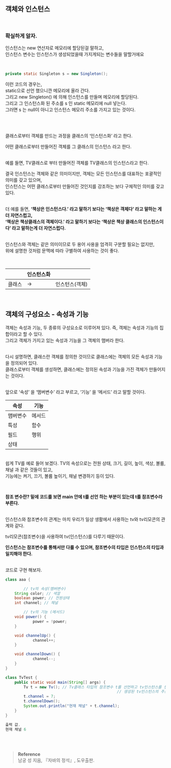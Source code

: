 ## 객체와 인스턴스

<br/>

### 확실하게 알자.
 인스턴스는 new 연산자로 메모리에 할당된걸 말하고, <br/>인스턴스 변수는 인스턴스가 생성되었을때 가지게되는 변수들을 말할거에요 

<br/>

```java
private static Singleton s = new Singleton();
```

이런 코드의 경우는, <br/>static으로 선언 했으니깐 메모리에 올라 간다. <br/>그리고 new Singleton() 에 의해 인스턴스를 만들며 메모리에 할당된다. <br/>그리고 그 인스턴스화 된 주소를 s 인 static 메모리에 null 넣는다. <br/>그러면 s 는 null이 아니고 인스턴스 메모리 주소를 가지고 있는 것이다.



<br/>
<br/>

클래스로부터 객체를 만드는 과정을 클래스의 ‘인스턴스화’ 라고 한다.

어떤 클래스로부터 만들어진 객체를 그 클래스의 인스턴스 라고 한다.

<br/>예를 들면, TV클래스로 부터 만들어진 객체를 TV클래스의 인스턴스라고 한다.

결국 인스턴스는 객체와 같은 의미이지만, 객체는 모든 인스턴스를 대표하는 포괄적인 의미를 갖고 있으며, <br/>인스턴스는 어떤 클래스로부터 만들어진 것인지를 강조하는 보다 구체적인 의미를 갖고 있다.

<br/>더 예를 들면, **‘책상은 인스턴스다.’ 라고 말하기 보다는 ‘책상은 객체다’ 라고 말하는 게 더 자연스럽고, <br/>‘책상은 책상클래스의 객체이다.’ 라고 말하기 보다는 ‘책상은 책상 클래스의 인스턴스이다’ 라고 말하는게 더 자연스럽다.**

<br/>인스턴스와 객체는 같은 의미이므로 두 용어 사용을 엄격히 구분할 필요는 없지만, <br/>위에 설명한 것처럼 문맥에 따라 구별하여 사용하는 것이 좋다.

<br/>



|  | 인스턴스화 |  |
| --- | --- | --- |
| 클래스 |         → | 인스턴스(객체) |


<br/>

## 객체의 구성요소 - 속성과 기능

객체는 속성과 기능, 두 종류의 구성요소로 이루어져 있다. 즉, 객체는 속성과 기능의 집합이라고 할 수 있다. <br/>그리고 객체가 가지고 있는 속성과 기능을 그 객체의 맴버라 한다.

<br/>다시 설명하면, 클래스란 객체를 정의한 것이므로 클래스에는 객체의 모든 속성과 기능을 정의되어 있다. <br/>클래스로부터 객체를 생성하면, 클래스에는 정의된 속성과 기능을 가진 객체가 만들어지는 것이다. 

<br/>앞으로 ‘속성’ 을 ‘맴버변수’ 라고 부르고, ‘기능’ 을 ‘메서드’ 라고 말할 것이다.

| 속성 | 기능 |
| --- | --- |
| 맴버변수 | 메서드 |
| 특성 | 함수 |
| 필드 | 행위 |
| 상태 |  |



<br/>쉽게 TV를 예로 들어 보겠다. TV의 속성으로는 전원 상태, 크기, 길이, 높이, 색상, 볼륨, 채널 과 같은 것들이 있고, <br/>기능에는 켜기, 끄기, 볼륨 높이기, 채널 변경하기 등이 있다.

<br/>

**참조 변수란? 밑에 코드를 보면 main 안에 t를 선언 하는 부분이 있는데 t를 참조변수라 부른다.**

<br/>인스턴스와 참조변수의 관계는 마치 우리가 일상 생활에서 사용하는 tv와 tv리모콘의 관계와 같다.

tv리모콘(참조변수)을 사용하여 tv(인스턴스)를 다루기 때문이다.

**인스턴스는 참조변수를 통해서만 다룰 수 있으며, 참조변수의 타입은 인스턴스의 타입과 일치해야 한다.**

<br/>코드로 구현 해보자.

```java
class aaa {

		// tv의 속성(맴버변수)
    String color; // 색깔
    boolean power; // 전원상태
    int channel; // 채널

		// tv의 기능 (메서드)
    void power() {
			power = !power;
    }

    void channelUp() {
			channel++;
    }

    void channelDown() {
			channel--;
    }
}

class TvTest {
    public static void main(String[] args) {
        Tv t = new Tv(); // Tv클래스 타입의 참조변수 t를 선언하고 tv인스턴스를 생성한 후,
												 // 생성된 tv인스턴스의 주소를 t에 저장
        t.channel = 7;
        t.channelDown();
        System.out.println("현재 채널" + t.channel);
    }
}

출력 값. 
현재 채널 6
```

<br/><br/>

>**Reference**
><br/>남궁 성 지음, 『자바의 정석』, 도우출판.